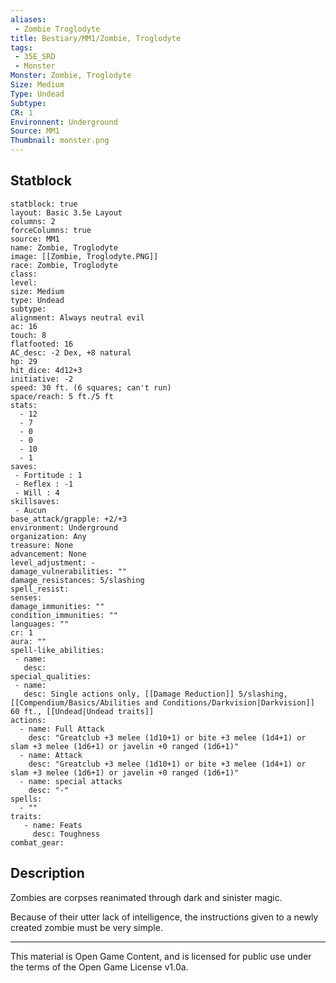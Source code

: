 ```yaml
---
aliases:
 - Zombie Troglodyte
title: Bestiary/MM1/Zombie, Troglodyte
tags: 
 - 35E_SRD
 - Monster
Monster: Zombie, Troglodyte
Size: Medium
Type: Undead
Subtype: 
CR: 1
Environnent: Underground
Source: MM1
Thumbnail: monster.png
---
```


## Statblock

```statblock
statblock: true
layout: Basic 3.5e Layout
columns: 2
forceColumns: true
source: MM1 
name: Zombie, Troglodyte
image: [[Zombie, Troglodyte.PNG]]
race: Zombie, Troglodyte
class: 
level: 
size: Medium
type: Undead
subtype: 
alignment: Always neutral evil
ac: 16
touch: 8
flatfooted: 16
AC_desc: -2 Dex, +8 natural
hp: 29
hit_dice: 4d12+3
initiative: -2
speed: 30 ft. (6 squares; can't run)
space/reach: 5 ft./5 ft
stats:
  - 12
  - 7
  - 0
  - 0
  - 10
  - 1
saves:
 - Fortitude : 1
 - Reflex : -1
 - Will : 4
skillsaves:
 - Aucun
base_attack/grapple: +2/+3
environment: Underground
organization: Any
treasure: None
advancement: None
level_adjustment: -
damage_vulnerabilities: ""
damage_resistances: 5/slashing
spell_resist: 
senses: 
damage_immunities: ""
condition_immunities: ""
languages: ""
cr: 1
aura: ""
spell-like_abilities:
 - name: 
   desc: 
special_qualities:
 - name:
   desc: Single actions only, [[Damage Reduction]] 5/slashing, [[Compendium/Basics/Abilities and Conditions/Darkvision|Darkvision]] 60 ft., [[Undead|Undead traits]]
actions:
  - name: Full Attack
    desc: "Greatclub +3 melee (1d10+1) or bite +3 melee (1d4+1) or slam +3 melee (1d6+1) or javelin +0 ranged (1d6+1)"
  - name: Attack
    desc: "Greatclub +3 melee (1d10+1) or bite +3 melee (1d4+1) or slam +3 melee (1d6+1) or javelin +0 ranged (1d6+1)"
  - name: special attacks
    desc: "-"
spells:
  - ""
traits:
   - name: Feats
     desc: Toughness
combat_gear:  
```

## Description



Zombies are corpses reanimated through dark and sinister magic.

Because of their utter lack of intelligence, the instructions given to a newly created zombie must be very simple.

---

This material is Open Game Content, and is licensed for public use under the terms of the Open Game License v1.0a.
